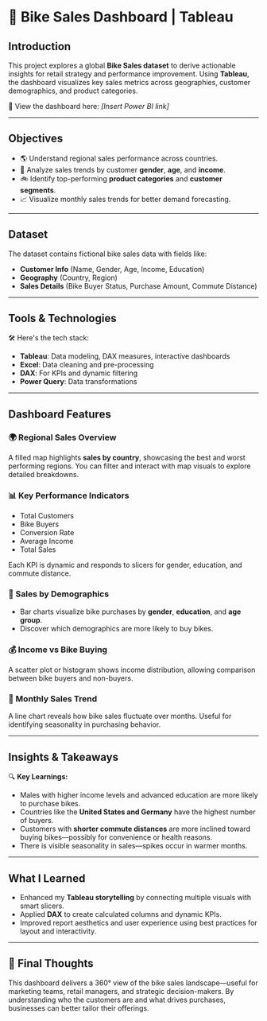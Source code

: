 # 🚴 Bike Sales Dashboard | Tableau

## Introduction  
This project explores a global **Bike Sales dataset** to derive actionable insights for retail strategy and performance improvement. Using **Tableau**, the dashboard visualizes key sales metrics across geographies, customer demographics, and product categories.

📍 View the dashboard here: *[Insert Power BI link]*

---

## Objectives  
- 🌎 Understand regional sales performance across countries.
- 👥 Analyze sales trends by customer **gender**, **age**, and **income**.
- 🚲 Identify top-performing **product categories** and **customer segments**.
- 📈 Visualize monthly sales trends for better demand forecasting.

---

## Dataset  
The dataset contains fictional bike sales data with fields like:
- **Customer Info** (Name, Gender, Age, Income, Education)
- **Geography** (Country, Region)
- **Sales Details** (Bike Buyer Status, Purchase Amount, Commute Distance)

---

## Tools & Technologies  
🛠️ Here's the tech stack:

- **Tableau**: Data modeling, DAX measures, interactive dashboards  
- **Excel**: Data cleaning and pre-processing  
- **DAX**: For KPIs and dynamic filtering  
- **Power Query**: Data transformations  

---

## Dashboard Features  

### 🌍 Regional Sales Overview  
A filled map highlights **sales by country**, showcasing the best and worst performing regions. You can filter and interact with map visuals to explore detailed breakdowns.

### 📊 Key Performance Indicators  
- Total Customers  
- Bike Buyers  
- Conversion Rate  
- Average Income  
- Total Sales  

Each KPI is dynamic and responds to slicers for gender, education, and commute distance.

### 👫 Sales by Demographics  
- Bar charts visualize bike purchases by **gender**, **education**, and **age group**.
- Discover which demographics are more likely to buy bikes.

### 💰 Income vs Bike Buying  
A scatter plot or histogram shows income distribution, allowing comparison between bike buyers and non-buyers.

### 📆 Monthly Sales Trend  
A line chart reveals how bike sales fluctuate over months. Useful for identifying seasonality in purchasing behavior.

---

## Insights & Takeaways  

🔍 **Key Learnings:**
- Males with higher income levels and advanced education are more likely to purchase bikes.  
- Countries like the **United States and Germany** have the highest number of buyers.  
- Customers with **shorter commute distances** are more inclined toward buying bikes—possibly for convenience or health reasons.  
- There is visible seasonality in sales—spikes occur in warmer months.

---

## What I Learned  
- Enhanced my **Tableau storytelling** by connecting multiple visuals with smart slicers.  
- Applied **DAX** to create calculated columns and dynamic KPIs.  
- Improved report aesthetics and user experience using best practices for layout and interactivity.

---

## 🚀 Final Thoughts  
This dashboard delivers a 360° view of the bike sales landscape—useful for marketing teams, retail managers, and strategic decision-makers. By understanding who the customers are and what drives purchases, businesses can better tailor their offerings.

